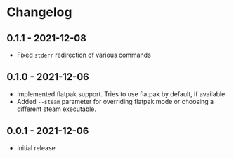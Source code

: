Changelog
====

## 0.1.1 - 2021-12-08

- Fixed `stderr` redirection of various commands

## 0.1.0 - 2021-12-06

- Implemented flatpak support. Tries to use flatpak by default, if available.
- Added `--steam` parameter for overriding flatpak mode or choosing a different steam executable.

## 0.0.1 - 2021-12-06

- Initial release

